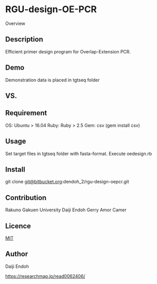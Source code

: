 RGU-design-OE-PCR
====

Overview

## Description
Efficient primer design program for Overlap-Extension PCR.

## Demo
Demonstration data is placed in tgtseq folder

## VS. 

## Requirement
OS: Ubuntu > 16.04
Ruby: Ruby > 2.5
Gem: csv (gem install csv)

## Usage
Set target files in tgtseq folder with fasta-format.
Execute oedesign.rb

## Install
git clone git@bitbucket.org:dendoh_2/rgu-design-oepcr.git

## Contribution
Rakuno Gakuen University
Daiji Endoh
Gerry Amor Camer

## Licence

[MIT](https://github.com/tcnksm/tool/blob/master/LICENCE)

## Author

Daiji Endoh

https://researchmap.jp/read0062406/

